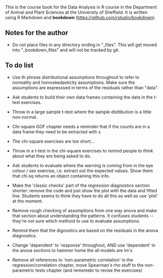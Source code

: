 This is the course book for the Data Analysis in R course in the Department of Animal and Plant Sciences at the University of Sheffield. It is written using R Markdown and **bookdown** (https://github.com/rstudio/bookdown).

## Notes for the author


*   Do not place files in any directory ending in "_files". This will get moved into "_bookdown_files" and will not be tracked by git.

## To do list

*   Use th phrase distributional assumptions throughout to refer to normality and homoskedasticity assumptions. Make sure the assumptions are expresssed in terms of the residuals rather than "data".

*   Ask students to build their own data frames containing the data in the t-test exercises.

*   Throw in a large sample t-test where the sample disttibution is a little non-normal.

*   Chi-square GOF chapter needs a reminder that if the counts are in a data frame they need to be extracted with `$`

*   The chi-square exercises are too short...

*   Throw in a t-test in the chi-square exercises to remind people to _think_ about what they are being asked to do.

*   Ask students to evaluate where the warning is coming from in the eye colour / sex exercise, i.e. extract out the expected values. Show them that chi.sq returns an object containing this info.

*   Make the 'classic checks' part of the regression diagnostics section shorter: remove the code and just show the plot with the data and fitted line. Students seems to think they have to do all this as well as use 'plot' at the moment.

*  Remove rough checking of assumptions from one way anova and make that section about understanding the patterns. It confuses students -- they're not sure which methoid to use to evaluate assumptions.

*  Remind them that the dignostics are based on the residuals in the anova diagnostics.

*  Change 'dependent' to 'response' throughout, AND use 'dependent' in the anova sections to hammer home the all models are lm's

* Remove all references to 'non-parametric correlation' in the regression/correlation chapter, move Spearman's rho stuff to the non-parametric tests chapter (and rememebr to revise the exercises)
